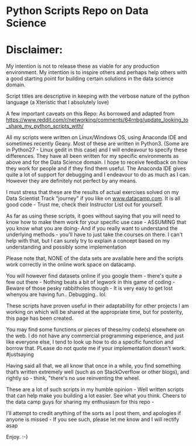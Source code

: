 # Python Scripts Repo on Data Science

# Disclaimer:
My intention is not to release these as viable for any production environment. My intention is to inspire others and perhaps help others with a good starting point for building certain solutions in the data science domain.

Script titles are descriptive in keeping with the verbose nature of the python language (a Xteristic that I absolutely love)

A few important caveats on this Repo: 
As borrowed and adapted from https://www.reddit.com/r/networking/comments/64rnbg/update_looking_to_share_my_python_scripts_with/

All my scripts were written on Linux/Windows OS, using Anaconda IDE and sometimes recently Geany. Most of these are written in
Python3. (Some are in Python27 - Linux gedit in this case) and I will endeavour to specify these differences.
They have all been written for my specific environments as above and for the Data Science domain.
I hope to receive feedback on how they work for people and if they find them useful.
The Anaconda IDE gives quite a lot of support for debugging and I endeavour to do as much as I can.
However they are definitely not perfect by any means.


I must stress that these are the results of actual exercises solved on my Data Scientist Track "journey" if you like on www.datacamp.com. It is all good code - Trust me, check their Instructor List out for yourself. 

As far as using these scripts, it goes without saying that you will need to know how to make them work for your specific use case - ASSUMING that you know what you are doing-
And if you really want to understand the underlying methods - you'll have to just take the courses on there.
I can't help with that, but I can surely try to explain a concept based on my understanding and possibly some implementation


Please note that, NONE of the data sets are available here and the scripts work correctly in the online work space on datacamp.

You will however find datasets online if you google them - there's quite a few out there - Nothing beats a bit of legwork in this game of coding - Beware of those pesky rabbitholes though - It is very easy to get lost whenyou are having fun.. Debugging.. lol.

These scripts have proven useful  in their adaptability for other projects I am working on which will be shared at the appropriate time, but for posterity, this page has been created.


You may find some functions or pieces of these/my code(s) elsewhere on the web. I do not have any commercial programming
experience, and just like everyone else, I tend to look up how to do a specific function and borrow that. PLease do not quote me if your implementation doesn't work. #justsaying

Having said all that, we all know that once in a while, you find something that’s written extremely well (such as on StackOverflow or other blogs), and rightly so - think, "there's no use reinventing the wheel.

These are a lot of such scripts in my humble opinion - Well written scripts that can help make you building a lot easier. See what you think. Cheers to the data camp guys for sharing my enthusiasm for this repo -

I’ll attempt to credit anything of the sorts as I post them, and apologies if anyone is missed - If you see such, please let me know and I will rectify asap

Enjoy. :-)
